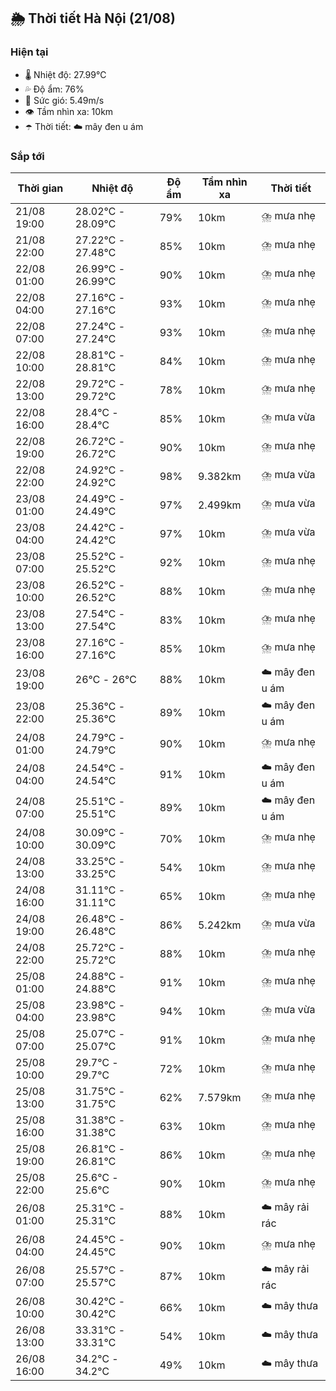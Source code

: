 ## 🌦️ Thời tiết Hà Nội (21/08)

### Hiện tại

- 🌡️ Nhiệt độ: 27.99℃
- 💦 Độ ẩm: 76%
- 💨 Sức gió: 5.49m/s
- 👁️ Tầm nhìn xa: 10km
- ☂️ Thời tiết: ☁️ mây đen u ám

### Sắp tới

| Thời gian | Nhiệt độ | Độ ẩm | Tầm nhìn xa | Thời tiết |
| --- | --- | --- | --- | --- |
| 21/08 19:00 | 28.02℃ - 28.09℃ | 79% | 10km | ⛈️ mưa nhẹ |
| 21/08 22:00 | 27.22℃ - 27.48℃ | 85% | 10km | ⛈️ mưa nhẹ |
| 22/08 01:00 | 26.99℃ - 26.99℃ | 90% | 10km | ⛈️ mưa nhẹ |
| 22/08 04:00 | 27.16℃ - 27.16℃ | 93% | 10km | ⛈️ mưa nhẹ |
| 22/08 07:00 | 27.24℃ - 27.24℃ | 93% | 10km | ⛈️ mưa nhẹ |
| 22/08 10:00 | 28.81℃ - 28.81℃ | 84% | 10km | ⛈️ mưa nhẹ |
| 22/08 13:00 | 29.72℃ - 29.72℃ | 78% | 10km | ⛈️ mưa nhẹ |
| 22/08 16:00 | 28.4℃ - 28.4℃ | 85% | 10km | ⛈️ mưa vừa |
| 22/08 19:00 | 26.72℃ - 26.72℃ | 90% | 10km | ⛈️ mưa nhẹ |
| 22/08 22:00 | 24.92℃ - 24.92℃ | 98% | 9.382km | ⛈️ mưa vừa |
| 23/08 01:00 | 24.49℃ - 24.49℃ | 97% | 2.499km | ⛈️ mưa vừa |
| 23/08 04:00 | 24.42℃ - 24.42℃ | 97% | 10km | ⛈️ mưa vừa |
| 23/08 07:00 | 25.52℃ - 25.52℃ | 92% | 10km | ⛈️ mưa nhẹ |
| 23/08 10:00 | 26.52℃ - 26.52℃ | 88% | 10km | ⛈️ mưa nhẹ |
| 23/08 13:00 | 27.54℃ - 27.54℃ | 83% | 10km | ⛈️ mưa nhẹ |
| 23/08 16:00 | 27.16℃ - 27.16℃ | 85% | 10km | ⛈️ mưa nhẹ |
| 23/08 19:00 | 26℃ - 26℃ | 88% | 10km | ☁️ mây đen u ám |
| 23/08 22:00 | 25.36℃ - 25.36℃ | 89% | 10km | ☁️ mây đen u ám |
| 24/08 01:00 | 24.79℃ - 24.79℃ | 90% | 10km | ⛈️ mưa nhẹ |
| 24/08 04:00 | 24.54℃ - 24.54℃ | 91% | 10km | ☁️ mây đen u ám |
| 24/08 07:00 | 25.51℃ - 25.51℃ | 89% | 10km | ☁️ mây đen u ám |
| 24/08 10:00 | 30.09℃ - 30.09℃ | 70% | 10km | ⛈️ mưa nhẹ |
| 24/08 13:00 | 33.25℃ - 33.25℃ | 54% | 10km | ⛈️ mưa nhẹ |
| 24/08 16:00 | 31.11℃ - 31.11℃ | 65% | 10km | ⛈️ mưa nhẹ |
| 24/08 19:00 | 26.48℃ - 26.48℃ | 86% | 5.242km | ⛈️ mưa vừa |
| 24/08 22:00 | 25.72℃ - 25.72℃ | 88% | 10km | ⛈️ mưa nhẹ |
| 25/08 01:00 | 24.88℃ - 24.88℃ | 91% | 10km | ⛈️ mưa nhẹ |
| 25/08 04:00 | 23.98℃ - 23.98℃ | 94% | 10km | ⛈️ mưa vừa |
| 25/08 07:00 | 25.07℃ - 25.07℃ | 91% | 10km | ⛈️ mưa nhẹ |
| 25/08 10:00 | 29.7℃ - 29.7℃ | 72% | 10km | ⛈️ mưa nhẹ |
| 25/08 13:00 | 31.75℃ - 31.75℃ | 62% | 7.579km | ⛈️ mưa nhẹ |
| 25/08 16:00 | 31.38℃ - 31.38℃ | 63% | 10km | ⛈️ mưa nhẹ |
| 25/08 19:00 | 26.81℃ - 26.81℃ | 86% | 10km | ⛈️ mưa nhẹ |
| 25/08 22:00 | 25.6℃ - 25.6℃ | 90% | 10km | ⛈️ mưa nhẹ |
| 26/08 01:00 | 25.31℃ - 25.31℃ | 88% | 10km | ☁️ mây rải rác |
| 26/08 04:00 | 24.45℃ - 24.45℃ | 90% | 10km | ⛈️ mưa nhẹ |
| 26/08 07:00 | 25.57℃ - 25.57℃ | 87% | 10km | ☁️ mây rải rác |
| 26/08 10:00 | 30.42℃ - 30.42℃ | 66% | 10km | ☁️ mây thưa |
| 26/08 13:00 | 33.31℃ - 33.31℃ | 54% | 10km | ☁️ mây thưa |
| 26/08 16:00 | 34.2℃ - 34.2℃ | 49% | 10km | ☁️ mây thưa |
